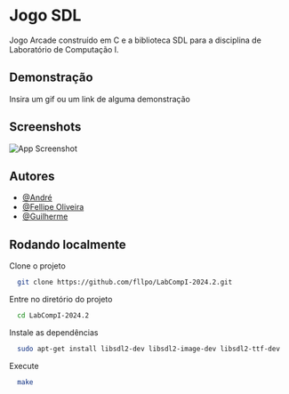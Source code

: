 # Jogo SDL

Jogo Arcade construído em C e a biblioteca SDL para a disciplina de Laboratório de Computação I.

## Demonstração

Insira um gif ou um link de alguma demonstração

## Screenshots

![App Screenshot](https://via.placeholder.com/468x300?text=App+Screenshot+Here)

## Autores

- [@André](https://www.github.com/)
- [@Fellipe Oliveira](https://www.github.com/fllpo)
- [@Guilherme](https://www.github.com/)

## Rodando localmente

Clone o projeto

```bash
  git clone https://github.com/fllpo/LabCompI-2024.2.git
```

Entre no diretório do projeto

```bash
  cd LabCompI-2024.2
```

Instale as dependências

```bash
  sudo apt-get install libsdl2-dev libsdl2-image-dev libsdl2-ttf-dev
```

Execute

```bash
  make
```
